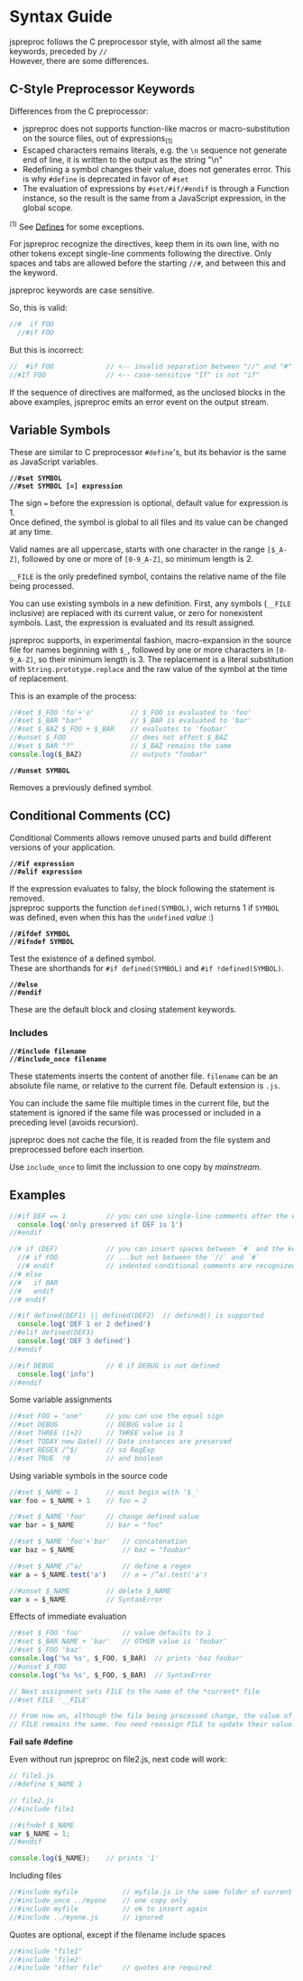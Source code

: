 # Syntax Guide

jspreproc follows the C preprocessor style, with almost all the same keywords, preceded by `//`  
However, there are some differences.

## C-Style Preprocessor Keywords

Differences from the C preprocessor:

- jspreproc does not supports function-like macros or macro-substitution on the source files, out of expressions<sub>(1)</sub>
- Escaped characters remains literals, e.g. the `\n` sequence not generate end of line, it is written to the output as the string "\n"
- Redefining a symbol changes their value, does not generates error. This is why `#define` is deprecated in favor of `#set`
- The evaluation of expressions by `#set/#if/#endif` is through a Function instance, so the result is the same from a JavaScript expression, in the global scope.

<sup>(1)</sup> See [Defines](#defines) for some exceptions.  

For jspreproc recognize the directives, keep them in its own line, with no other tokens except single-line comments following the directive. Only spaces and tabs are allowed before the starting `//#`, and between this and the keyword.

jspreproc keywords are case sensitive.

So, this is valid:
```js
//#  if FOO
  //#if FOO
```

But this is incorrect:
```js
//  #if FOO             // <-- invalid separation between "//" and "#"
//#If FOO               // <-- case-sensitive "If" is not "if"
```

If the sequence of directives are malformed, as the unclosed blocks in the above examples, jspreproc emits an error event on the output stream.

## Variable Symbols

These are similar to C preprocessor `#define`'s, but its behavior is the same as JavaScript variables.

**`//#set SYMBOL`**  
**`//#set SYMBOL [=] expression`**

The sign `=` before the expression is optional, default value for expression is 1.  
Once defined, the symbol is global to all files and its value can be changed at any time.

Valid names are all uppercase, starts with one character in the range `[$_A-Z]`, followed by one or more of `[0-9_A-Z]`, so minimum length is 2.

`__FILE` is the only predefined symbol, contains the relative name of the file being processed.

You can use existing symbols in a new definition. First, any symbols (`__FILE` inclusive) are replaced with its current value, or zero for nonexistent symbols. Last, the expression is evaluated and its result assigned.

jspreproc supports, in experimental fashion, macro-expansion in the source file for names beginning with `$_`, followed by one or more characters in `[0-9_A-Z]`, so their minimum length is 3. The replacement is a literal substitution with `String.prototype.replace` and the raw value of the symbol at the time of replacement.

This is an example of the process:

```js
//#set $_FOO 'fo'+'o'         // $_FOO is evaluated to 'foo'
//#set $_BAR "bar"            // $_BAR is evaluated to 'bar'
//#set $_BAZ $_FOO + $_BAR    // evaluates to 'foobar'
//#unset $_FOO                // dees not affect $_BAZ
//#set $_BAR "?"              // $_BAZ remains the same
console.log($_BAZ)            // outputs "foobar"
```

**`//#unset SYMBOL`**

Removes a previously defined symbol.

## Conditional Comments (CC)

Conditional Comments allows remove unused parts and build different versions of your application.

**`//#if expression`**  
**`//#elif expression`**

If the expression evaluates to falsy, the block following the statement is removed.  
jspreproc supports the function `defined(SYMBOL)`, wich returns 1 if `SYMBOL` was defined, even when this has the `undefined` _value_ :)

**`//#ifdef SYMBOL`**  
**`//#ifndef SYMBOL`**

Test the existence of a defined symbol.  
These are shorthands for `#if defined(SYMBOL)` and `#if !defined(SYMBOL)`.

**`//#else`**  
**`//#endif`**

These are the default block and closing statement keywords.

### Includes

**`//#include filename`**  
**`//#include_once filename`**

These statements inserts the content of another file. `filename` can be an absolute file name, or relative to the current file. Default extension is `.js`.

You can include the same file multiple times in the current file, but the statement is ignored if the same file was processed or included in a preceding level (avoids recursion).

jspreproc does not cache the file, it is readed from the file system and preprocessed before each insertion.

Use `include_once` to limit the inclussion to one copy by _mainstream_.

## Examples

```js
//#if DEF == 1          // you can use single-line comments after the expression
  console.log('only preserved if DEF is 1')
//#endif
```

```js
//# if (DEF)            // you can insert spaces between `#` and the keyword
  //# if FOO            // ...but not between the `//` and `#`
  //# endif             // indented conditional comments are recognized
//# else
//#   if BAR
//#   endif
//# endif
```

```js
//#if defined(DEF1) || defined(DEF2)  // defined() is supported
  console.log('DEF 1 or 2 defined')
//#elif defined(DEF3)
  console.log('DEF 3 defined')
//#endif
```

```js
//#if DEBUG             // 0 if DEBUG is not defined
  console.log('info')
//#endif
```

Some variable assignments

```js
//#set FOO = "one"      // you can use the equal sign
//#set DEBUG            // DEBUG value is 1
//#set THREE (1+2)      // THREE value is 3
//#set TODAY new Date() // Date instances are preserved
//#set REGEX /^$/       // so RegExp
//#set TRUE  !0         // and boolean
```

Using variable symbols in the source code

```js
//#set $_NAME = 1       // must begin with '$_'
var foo = $_NAME + 1    // foo = 2

//#set $_NAME 'foo'     // change defined value
var bar = $_NAME        // bar = "foo"

//#set $_NAME 'foo'+'bar'   // concatenation
var baz = $_NAME            // baz = "foobar"

//#set $_NAME /^a/          // define a regex
var a = $_NAME.test('a')    // a = /^a/.test('a')

//#unset $_NAME         // delete $_NAME
var x = $_NAME          // SyntaxError
```

Effects of immediate evaluation

```js
//#set $_FOO 'foo'          // value defaults to 1
//#set $_BAR NAME + 'bar'   // OTHER value is 'foobar'
//#set $_FOO 'baz'
console.log('%s %s', $_FOO, $_BAR)  // prints 'baz foobar'
//#unset $_FOO
console.log('%s %s', $_FOO, $_BAR)  // SyntaxError
```

```js
// Next assignment sets FILE to the name of the *current* file
//#set FILE '__FILE'

// From now on, although the file being processed change, the value of
// FILE remains the same. You need reassign FILE to update their value.
```

**Fail safe #define**

Even without run jspreproc on file2.js, next code will work:

```js
// file1.js
//#define $_NAME 1
```

```js
// file2.js
//#include file1

//#ifndef $_NAME
var $_NAME = 1;
//#endif

console.log($_NAME);    // prints '1'
```

Including files

```js
//#include myfile           // myfile.js in the same folder of current file
//#include_once ../myone    // one copy only
//#include myfile           // ok to insert again
//#include ../myone.js      // ignored
```

Quotes are optional, except if the filename include spaces

```js
//#include "file1"
//#include 'file2'
//#include "other file"     // quotes are required
```
